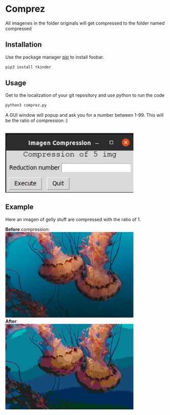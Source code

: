 # Comprez

All imagenes in the folder originals will get compressed to the folder named compressed

## Installation

Use the package manager [pip](https://pip.pypa.io/en/stable/) to install foobar.

```bash
pip3 install tkinder 
```

## Usage
Get to the localization of your git repository and use python to run the code
```python
python3 comprez.py
```
A GUI window will popup and ask you for a number between 1-99. This will be the ratio of compression :)

<br>
<img src="/files/readme_img/gui.png" width="400">
<br>

## Example
Here an imagen of gelly stuff are compressed with the ratio of 1. 

__Before__ compression:
<br>
<img src="/files/readme_img/geleOG.jpg" width="400">
<br>
__After__:
<br>
<img src="/files/readme_img/gele.jpg" width="400">
